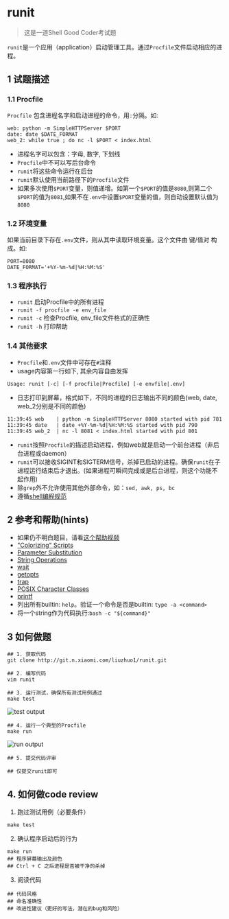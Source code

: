 # runit

> 这是一道Shell Good Coder考试题

`runit`是一个应用（application）启动管理工具。通过`Procfile`文件启动相应的进程。

## 1 试题描述

### 1.1 Procfile


`Procfile` 包含进程名字和启动进程的命令，用`:`分隔。如:


```
web: python -m SimpleHTTPServer $PORT
date: date $DATE_FORMAT
web_2: while true ; do nc -l $PORT < index.html
```


* 进程名字可以包含：字母, 数字, 下划线
* `Procfile`中不可以写后台命令
* `runit`将这些命令运行在后台
* `runit`默认使用当前路径下的`Procfile`文件
* 如果多次使用`$PORT`变量，则值递增。如第一个`$PORT`的值是`8080`,则第二个`$PORT`的值为`8081`,如果不在`.env`中设置`$PORT`变量的值，则自动设置默认值为`8080`



### 1.2 环境变量


如果当前目录下存在`.env`文件，则从其中读取环境变量。这个文件由 键/值对 构成。如:


```
PORT=8080
DATE_FORMAT='+%Y-%m-%d|%H:%M:%S'
```


### 1.3 程序执行

* `runit` 启动Procfile中的所有进程
* `runit -f procfile -e env_file`
* `runit -c` 检查Procfile, env_file文件格式的正确性
* `runit -h` 打印帮助

### 1.4 其他要求

* `Procfile`和`.env`文件中可存在`#`注释
* usage内容第一行如下, 其余内容自由发挥

```
Usage: runit [-c] [-f procfile|Procfile] [-e envfile|.env]
```

* 日志打印到屏幕，格式如下，不同的进程的日志输出不同的颜色(web, date, web_2分别是不同的颜色)


```
11:39:45 web    | python -m SimpleHTTPServer 8080 started with pid 781
11:39:45 date   | date +%Y-%m-%d|%H:%M:%S started with pid 790
11:39:45 web_2  | nc -l 8081 < index.html started with pid 801
```


* `runit`按照`Procfile`的描述启动进程，例如web就是启动一个前台进程（非后台进程或daemon）
* `runit`可以接收SIGINT和SIGTERM信号，杀掉已启动的进程。确保`runit`在子进程运行结束后才退出。(如果进程可瞬间完成或是后台进程，则这个功能不起作用)
* 除`grep`外不允许使用其他外部命令，如：`sed, awk, ps, bc`
* 遵循[shell编程规范](https://google.github.io/styleguide/shell.xml)

## 2 参考和帮助(hints)

* 如果仍不明白题目，请看[这个帮助视频](http://git.pt.xiaomi.com/liuzhuo1/runit/raw/master/mp4/runit-help.mov)
* ["Colorizing" Scripts](http://www.tldp.org/LDP/abs/html/colorizing.html#AEN20327)
* [Parameter Substitution](http://www.tldp.org/LDP/abs/html/refcards.html#AEN22728)
* [String Operations](http://www.tldp.org/LDP/abs/html/refcards.html#AEN22828)
* [wait](http://www.tldp.org/LDP/abs/html/x9644.html#EX39)
* [getopts](http://wiki.bash-hackers.org/howto/getopts_tutorial)
* [trap](http://www.tldp.org/LDP/abs/html/debugging.html#EX76)
* [POSIX Character Classes](http://www.tldp.org/LDP/abs/html/x17129.html)
* [printf](http://www.tldp.org/LDP/abs/html/internal.html#EX47)
* 列出所有builtin: `help`。验证一个命令是否是builtin: `type -a <command>`
* 将一个string作为代码执行:`bash -c "${command}"`



## 3 如何做题

```
## 1. 获取代码
git clone http://git.n.xiaomi.com/liuzhuo1/runit.git

## 2. 编写代码
vim runit

## 3. 运行测试，确保所有测试用例通过
make test
```
![test output](http://git.pt.xiaomi.com/liuzhuo1/runit/raw/master/img/test_output.png)

```
## 4. 运行一个典型的Procfile
make run
```

![run output](http://git.pt.xiaomi.com/liuzhuo1/runit/raw/master/img/run_output.png)



```
## 5. 提交代码评审

## 仅提交runit即可
```

## 4. 如何做code review

1. 跑过测试用例（必要条件）

```
make test
```

2. 确认程序启动后的行为

```
make run
## 程序屏幕输出及颜色
## Ctrl + C 之后进程是否被干净的杀掉
```


3. 阅读代码

```
## 代码风格
## 命名准确性
## 改进性建议（更好的写法，潜在的bug和风险）
```

